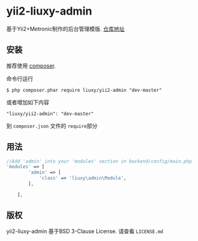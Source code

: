 yii2-liuxy-admin
==============

基于Yii2+Metronic制作的后台管理模版. [仓库地址](https://github.com/liupdhc/yii2-liuxy-admin)


## 安装

推荐使用 [composer](http://getcomposer.org/download/).

命令行运行

```
$ php composer.phar require liuxy/yii2-admin "dev-master"

```
或者增加如下内容

```
"liuxy/yii2-admin": "dev-master"
```

到 `composer.json` 文件的 ```require```部分

## 用法
```php
//Add 'admin' into your 'modules' section in backend/config/main.php
'modules' => [
        'admin' => [
            'class' => 'liuxy\admin\Module',
        ],

    ],
```

## 版权

yii2-liuxy-admin 基于BSD 3-Clause License. 请查看 `LICENSE.md`
